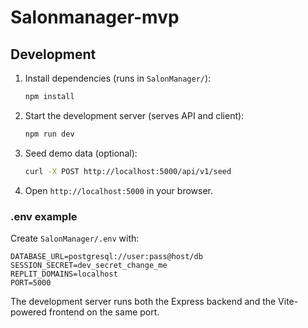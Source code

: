# Salonmanager-mvp

## Development

1. Install dependencies (runs in `SalonManager/`):
   ```bash
   npm install
   ```
2. Start the development server (serves API and client):
   ```bash
   npm run dev
   ```
3. Seed demo data (optional):
   ```bash
   curl -X POST http://localhost:5000/api/v1/seed
   ```
4. Open `http://localhost:5000` in your browser.

### .env example

Create `SalonManager/.env` with:

```env
DATABASE_URL=postgresql://user:pass@host/db
SESSION_SECRET=dev_secret_change_me
REPLIT_DOMAINS=localhost
PORT=5000
```

The development server runs both the Express backend and the Vite-powered frontend on the same port.
